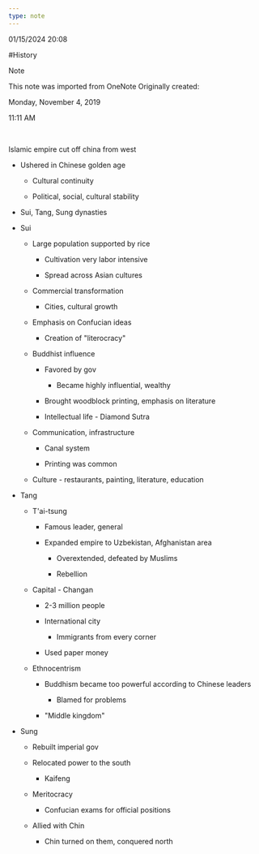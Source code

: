 ```yaml
---
type: note
---
```

01/15/2024 20:08

  #History 

>[!note]
>This note was imported from OneNote 
>Originally created:
>
>Monday, November 4, 2019
>
>11:11 AM

 

Islamic empire cut off china from west

-   Ushered in Chinese golden age

    -   Cultural continuity

    -   Political, social, cultural stability

-   Sui, Tang, Sung dynasties

-   Sui

    -   Large population supported by rice

        -   Cultivation very labor intensive

        -   Spread across Asian cultures

    -   Commercial transformation

        -   Cities, cultural growth

    -   Emphasis on Confucian ideas

        -   Creation of "literocracy"

    -   Buddhist influence

        -   Favored by gov

            -   Became highly influential, wealthy

        -   Brought woodblock printing, emphasis on literature

        -   Intellectual life - Diamond Sutra

    -   Communication, infrastructure

        -   Canal system

        -   Printing was common

    -   Culture - restaurants, painting, literature, education

-   Tang

    -   T'ai-tsung

        -   Famous leader, general

        -   Expanded empire to Uzbekistan, Afghanistan area

            -   Overextended, defeated by Muslims

            -   Rebellion

    -   Capital - Changan

        -   2-3 million people

        -   International city

            -   Immigrants from every corner

        -   Used paper money

    -   Ethnocentrism

        -   Buddhism became too powerful according to Chinese leaders

            -   Blamed for problems

        -   "Middle kingdom"

-   Sung

    -   Rebuilt imperial gov

    -   Relocated power to the south

        -   Kaifeng

    -   Meritocracy

        -   Confucian exams for official positions

    -   Allied with Chin

        -   Chin turned on them, conquered north
